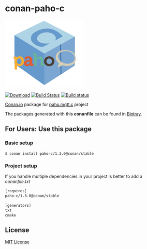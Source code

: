 # conan-paho-c

![conan-paho-c image](/images/conan-paho-c.png)

[![Download](https://api.bintray.com/packages/conan-community/conan/paho-c%3Aconan/images/download.svg?version=1.3.0%3Astable)](https://bintray.com/conan-community/conan/paho-c%3Aconan/1.3.0%3Astable/link)
[![Build Status](https://travis-ci.org/conan-community/conan-paho-c.svg?branch=stable%2F1.3.0)](https://travis-ci.org/conan-community/conan-paho-c)
[![Build status](https://ci.appveyor.com/api/projects/status/b15m00302vlt843c/branch/stable/1.3.0?svg=true)](https://ci.appveyor.com/project/danimtb/conan-paho-c/branch/stable/1.2.0)

[Conan.io](https://conan.io) package for [paho.mqtt.c](https://github.com/eclipse/paho.mqtt.c) project

The packages generated with this **conanfile** can be found in [Bintray](https://bintray.com/conan-community/conan/paho-c%3Aconan).

## For Users: Use this package

### Basic setup

    $ conan install paho-c/1.3.0@conan/stable

### Project setup

If you handle multiple dependencies in your project is better to add a *conanfile.txt*

    [requires]
    paho-c/1.3.0@conan/stable

    [generators]
    txt
    cmake

## License

[MIT License](LICENSE)
